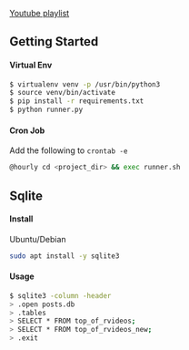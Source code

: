 [Youtube playlist](https://www.youtube.com/playlist?list=PL_3yUKBsaMOxCDcm2yt0Q1nHTnAYgTAAq)

## Getting Started

#### Virtual Env

```sh
$ virtualenv venv -p /usr/bin/python3
$ source venv/bin/activate
$ pip install -r requirements.txt
$ python runner.py
```

#### Cron Job

Add the following to `crontab -e`

```sh
@hourly cd <project_dir> && exec runner.sh
```

## Sqlite

#### Install

Ubuntu/Debian

```sh
sudo apt install -y sqlite3
```

#### Usage

```sh
$ sqlite3 -column -header
> .open posts.db
> .tables
> SELECT * FROM top_of_rvideos;
> SELECT * FROM top_of_rvideos_new;
> .exit
```
